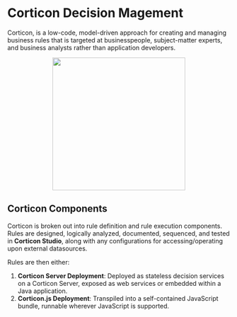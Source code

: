 # Corticon Decision Magement

Corticon, is a low-code, model-driven approach for creating and managing business rules that is targeted at businesspeople, subject-matter experts, and business analysts rather than application developers.

<p align="center">  <img src="http://i.imgur.com/EXmmL.jpg" width="300"/>
</p>

## Corticon Components

Corticon is broken out into rule definition and rule execution components. Rules are designed, logically analyzed, documented, sequenced, and tested in **Corticon Studio**, along with any configurations for accessing/operating upon external datasources.

Rules are then either:

1) **Corticon Server Deployment**: Deployed as stateless decision services on a Corticon Server, exposed as web services or embedded within a Java application.
2) **Corticon.js Deployment**: Transpiled into a self-contained JavaScript bundle, runnable wherever JavaScript is supported.
